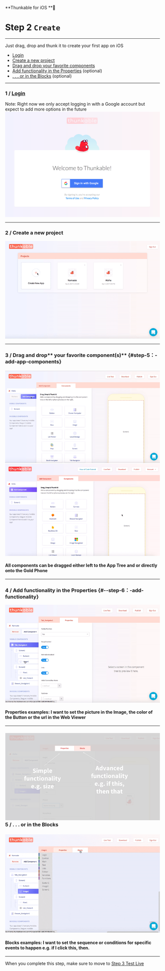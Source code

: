 **Thunkable for iOS **

# Step 2 `Create`

---

Just drag, drop and thunk it to create your first app on iOS

* [Login](#1--login-to-thunkable-for-ios)
* [Create a new project](#2--create-a-new-project)
* [Drag and drop your favorite components](#step-5：-add-app-components)
* [Add functionality in the Properties](#--step-6：-add-functionality) \(optional\)
* [. . . or in the Blocks](#5--add-more-complex-functionality-in-the-blocks) \(optional\)

---

### 1 / [Login](https://ios.thunkable.com)

Note: Right now we only accept logging in with a Google account but expect to add more options in the future[![](/assets/login-ios.png)](https://ios.thunkable.com)

---

### 2 / Create a new project

![](/assets/create-ios-1.gif)

---

### 3 / Drag and drop** your favorite component\(s\)** {#step-5：-add-app-components}

#### ![](/assets/ios/drag-drop.gif)![](/assets/add-components-ios.gif)

#### All components can be dragged either left to the App Tree and or directly onto the Gold Phone

---

### 4 / Add functionality in the Properties {#--step-6：-add-functionality}

![](/assets/create-ios-2.gif)

#### Properties examples: I want to set the picture in the Image, the color of the Button or the url in the Web Viewer

---

### ![](/assets/ios-create-fig-1.png)5 / . . . or in the Blocks

### ![](/assets/create-ios-3.gif)

#### Blocks examples: I want to set the sequence or conditions for specific events to happen e.g. if I click this, then.

---

When you complete this step, make sure to move to [Step 3 Test Live](/ios/live-test.md)

